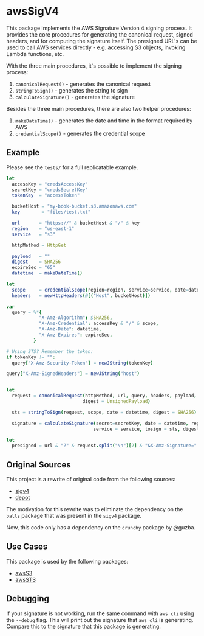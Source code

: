 # awsSigV4

This package implements the AWS Signature Version 4 signing process. It provides
the core procedures for generating the canonical request, signed
headers, and for computing the signature itself. The presigned URL's can be
used to call AWS services directly - e.g. accessing S3 objects, invoking Lambda
functions, etc.

With the three main procedures, it's possible to implement the signing process:
1. `canonicalRequest()` - generates the canonical request
2. `stringToSign()` - generates the string to sign
3. `calculateSignature()` - generates the signature

Besides the three main procedures, there are also two helper procedures:
1. `makeDateTime()` - generates the date and time in the format required by AWS
2. `credentialScope()` - generates the credential scope


## Example

Please see the `tests/` for a full replicatable example.

```nim
let
  accessKey = "credsAccessKey"
  secretKey = "credsSecretKey"
  tokenKey  = "accessToken"

  bucketHost = "my-book-bucket.s3.amazonaws.com"
  key        = "files/test.txt"

  url       = "https://" & bucketHost & "/" & key
  region    = "us-east-1"
  service   = "s3"

  httpMethod = HttpGet

  payload   = ""
  digest    = SHA256
  expireSec = "65"
  datetime  = makeDateTime()

let
  scope     = credentialScope(region=region, service=service, date=datetime)
  headers   = newHttpHeaders(@[("Host", bucketHost)])

var
  query = %*{
            "X-Amz-Algorithm": $SHA256,
            "X-Amz-Credential": accessKey & "/" & scope,
            "X-Amz-Date": datetime,
            "X-Amz-Expires": expireSec,
          }

# Using STS? Remember the token:
if tokenKey != "":
  query["X-Amz-Security-Token"] = newJString(tokenKey)

query["X-Amz-SignedHeaders"] = newJString("host")


let
  request = canonicalRequest(httpMethod, url, query, headers, payload,
                            digest = UnsignedPayload)

  sts = stringToSign(request, scope, date = datetime, digest = SHA256)

  signature = calculateSignature(secret=secretKey, date = datetime, region = region,
                                service = service, tosign = sts, digest = SHA256)

let
  presigned = url & "?" & request.split("\n")[2] & "&X-Amz-Signature=" & signature
```


## Original Sources

This project is a rewrite of original code from the following sources:
- [sigv4](https://github.com/disruptek/sigv4)
- [depot](https://github.com/guzba/depot)

The motivation for this rewrite was to eliminate the dependency on the `balls` package that was present in the `sigv4` package.

Now, this code only has a dependency on the `crunchy` package by @guzba.


## Use Cases

This package is used by the following packages:
- [awsS3](https://github.com/ThomasTJdev/nim_awsS3)
- [awsSTS](https://github.com/ThomasTJdev/nim_awsSTS)


## Debugging

If your signature is not working, run the same command with `aws cli` using
the `--debug` flag. This will print out the signature that `aws cli` is
generating. Compare this to the signature that this package is generating.


